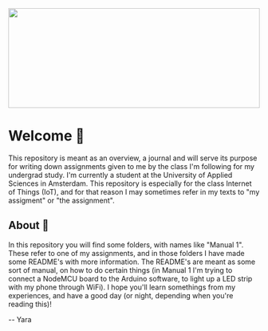 <img src="https://user-images.githubusercontent.com/27287809/195138655-e1d25ea1-71a7-4f05-ae3a-68bcf20502d4.png" width="100%" height="200px"/>


# Welcome 👋

This repository is meant as an overview, a journal and will serve its purpose for writing down assignments given to me by the class I'm following for my undergrad study.
I'm currently a student at the University of Applied Sciences in Amsterdam.
This repository is especially for the class Internet of Things (IoT), and for that reason I may sometimes refer in my texts to "my assigment" or "the assignment".

## About 🦄

In this repository you will find some folders, with names like "Manual 1". These refer to one of my assignments, and in those folders I have made some README's with more information.
The README's are meant as some sort of manual, on how to do certain things (in Manual 1 I'm trying to connect a NodeMCU board to the Arduino software, to light up a LED strip with my phone through WiFi).
I hope you'll learn somethings from my experiences, and have a good day (or night, depending when you're reading this)!

-- Yara
